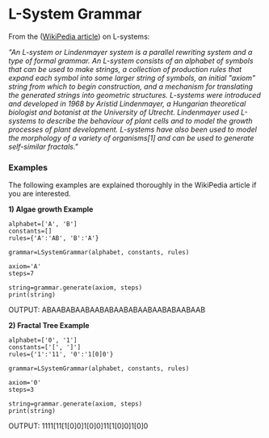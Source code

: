# L-System Grammar

From the ([WikiPedia article](https://en.wikipedia.org/wiki/L-system)) on L-systems:

_"An L-system or Lindenmayer system is a parallel rewriting system and a type of formal grammar. An L-system consists of an alphabet of symbols that can be used to make strings, a collection of production rules that expand each symbol into some larger string of symbols, an initial "axiom" string from which to begin construction, and a mechanism for translating the generated strings into geometric structures. L-systems were introduced and developed in 1968 by Aristid Lindenmayer, a Hungarian theoretical biologist and botanist at the University of Utrecht. Lindenmayer used L-systems to describe the behaviour of plant cells and to model the growth processes of plant development. L-systems have also been used to model the morphology of a variety of organisms[1] and can be used to generate self-similar fractals."_

### Examples

The following examples are explained thoroughly in the WikiPedia article if you are interested. 

__1) Algae growth Example__

	alphabet=['A', 'B']
	constants=[]
	rules={'A':'AB', 'B':'A'}

	grammar=LSystemGrammar(alphabet, constants, rules)

	axiom='A'
	steps=7

	string=grammar.generate(axiom, steps)
	print(string)

OUTPUT: ABAABABAABAABABAABABAABAABABAABAAB

__2) Fractal Tree Example__
	
	alphabet=['0', '1']
	constants=['[', ']']
	rules={'1':'11', '0':'1[0]0'}

	grammar=LSystemGrammar(alphabet, constants, rules)

	axiom='0'
	steps=3

	string=grammar.generate(axiom, steps)
	print(string)

OUTPUT: 1111[11[1[0]0]1[0]0]11[1[0]0]1[0]0
